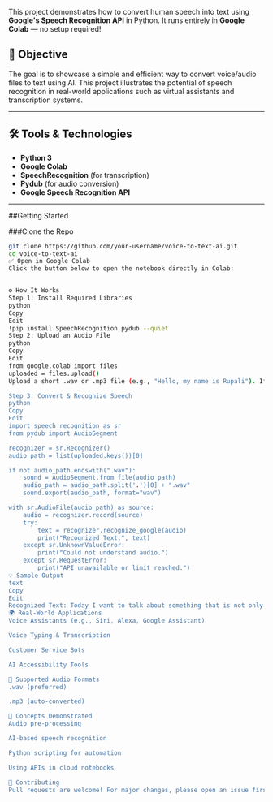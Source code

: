 This project demonstrates how to convert human speech into text using **Google's Speech Recognition API** in Python. It runs entirely in **Google Colab** — no setup required!

## 📌 Objective

The goal is to showcase a simple and efficient way to convert voice/audio files to text using AI. This project illustrates the potential of speech recognition in real-world applications such as virtual assistants and transcription systems.

---

## 🛠️ Tools & Technologies

- **Python 3**
- **Google Colab**
- **SpeechRecognition** (for transcription)
- **Pydub** (for audio conversion)
- **Google Speech Recognition API**

---

##Getting Started

###Clone the Repo

```bash
git clone https://github.com/your-username/voice-to-text-ai.git
cd voice-to-text-ai
✅ Open in Google Colab
Click the button below to open the notebook directly in Colab:


⚙️ How It Works
Step 1: Install Required Libraries
python
Copy
Edit
!pip install SpeechRecognition pydub --quiet
Step 2: Upload an Audio File
python
Copy
Edit
from google.colab import files
uploaded = files.upload()
Upload a short .wav or .mp3 file (e.g., "Hello, my name is Rupali"). If it's an .mp3, the script will convert it to .wav.

Step 3: Convert & Recognize Speech
python
Copy
Edit
import speech_recognition as sr
from pydub import AudioSegment

recognizer = sr.Recognizer()
audio_path = list(uploaded.keys())[0]

if not audio_path.endswith(".wav"):
    sound = AudioSegment.from_file(audio_path)
    audio_path = audio_path.split('.')[0] + ".wav"
    sound.export(audio_path, format="wav")

with sr.AudioFile(audio_path) as source:
    audio = recognizer.record(source)
    try:
        text = recognizer.recognize_google(audio)
        print("Recognized Text:", text)
    except sr.UnknownValueError:
        print("Could not understand audio.")
    except sr.RequestError:
        print("API unavailable or limit reached.")
💡 Sample Output
text
Copy
Edit
Recognized Text: Today I want to talk about something that is not only transforming the world around us but also shaping our future...
🌍 Real-World Applications
Voice Assistants (e.g., Siri, Alexa, Google Assistant)

Voice Typing & Transcription

Customer Service Bots

AI Accessibility Tools

📁 Supported Audio Formats
.wav (preferred)

.mp3 (auto-converted)

🧠 Concepts Demonstrated
Audio pre-processing

AI-based speech recognition

Python scripting for automation

Using APIs in cloud notebooks

🤝 Contributing
Pull requests are welcome! For major changes, please open an issue first to discuss what you would like to change.
